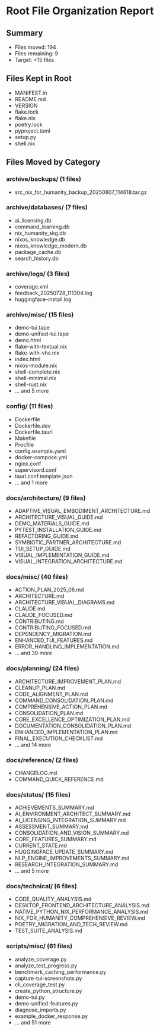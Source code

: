 # Root File Organization Report

## Summary
- Files moved: 194
- Files remaining: 9
- Target: <15 files

## Files Kept in Root
- MANIFEST.in
- README.md
- VERSION
- flake.lock
- flake.nix
- poetry.lock
- pyproject.toml
- setup.py
- shell.nix

## Files Moved by Category

### archive/backups/ (1 files)
- src_nix_for_humanity_backup_20250807_114618.tar.gz

### archive/databases/ (7 files)
- ai_licensing.db
- command_learning.db
- nix_humanity_skg.db
- nixos_knowledge.db
- nixos_knowledge_modern.db
- package_cache.db
- search_history.db

### archive/logs/ (3 files)
- coverage.xml
- feedback_20250728_111304.log
- huggingface-install.log

### archive/misc/ (15 files)
- demo-tui.tape
- demo-unified-tui.tape
- demo.html
- flake-with-textual.nix
- flake-with-vhs.nix
- index.html
- nixos-module.nix
- shell-complete.nix
- shell-minimal.nix
- shell-rust.nix
- ... and 5 more

### config/ (11 files)
- Dockerfile
- Dockerfile.dev
- Dockerfile.tauri
- Makefile
- Procfile
- config.example.yaml
- docker-compose.yml
- nginx.conf
- supervisord.conf
- tauri.conf.template.json
- ... and 1 more

### docs/architecture/ (9 files)
- ADAPTIVE_VISUAL_EMBODIMENT_ARCHITECTURE.md
- ARCHITECTURE_VISUAL_GUIDE.md
- DEMO_MATERIALS_GUIDE.md
- PYTEST_INSTALLATION_GUIDE.md
- REFACTORING_GUIDE.md
- SYMBIOTIC_PARTNER_ARCHITECTURE.md
- TUI_SETUP_GUIDE.md
- VISUAL_IMPLEMENTATION_GUIDE.md
- VISUAL_INTEGRATION_ARCHITECTURE.md

### docs/misc/ (40 files)
- ACTION_PLAN_2025_08.md
- ARCHITECTURE.md
- ARCHITECTURE_VISUAL_DIAGRAMS.md
- CLAUDE.md
- CLAUDE_FOCUSED.md
- CONTRIBUTING.md
- CONTRIBUTING_FOCUSED.md
- DEPENDENCY_MIGRATION.md
- ENHANCED_TUI_FEATURES.md
- ERROR_HANDLING_IMPLEMENTATION.md
- ... and 30 more

### docs/planning/ (24 files)
- ARCHITECTURE_IMPROVEMENT_PLAN.md
- CLEANUP_PLAN.md
- CODE_ALIGNMENT_PLAN.md
- COMMAND_CONSOLIDATION_PLAN.md
- COMPREHENSIVE_ACTION_PLAN.md
- CONSOLIDATION_PLAN.md
- CORE_EXCELLENCE_OPTIMIZATION_PLAN.md
- DOCUMENTATION_CONSOLIDATION_PLAN.md
- ENHANCED_IMPLEMENTATION_PLAN.md
- FINAL_EXECUTION_CHECKLIST.md
- ... and 14 more

### docs/reference/ (2 files)
- CHANGELOG.md
- COMMAND_QUICK_REFERENCE.md

### docs/status/ (15 files)
- ACHIEVEMENTS_SUMMARY.md
- AI_ENVIRONMENT_ARCHITECT_SUMMARY.md
- AI_LICENSING_INTEGRATION_SUMMARY.md
- ASSESSMENT_SUMMARY.md
- CONSOLIDATION_AND_VISION_SUMMARY.md
- CORE_FEATURES_SUMMARY.md
- CURRENT_STATE.md
- HUGGINGFACE_UPDATE_SUMMARY.md
- NLP_ENGINE_IMPROVEMENTS_SUMMARY.md
- RESEARCH_INTEGRATION_SUMMARY.md
- ... and 5 more

### docs/technical/ (6 files)
- CODE_QUALITY_ANALYSIS.md
- DESKTOP_FRONTEND_ARCHITECTURE_ANALYSIS.md
- NATIVE_PYTHON_NIX_PERFORMANCE_ANALYSIS.md
- NIX_FOR_HUMANITY_COMPREHENSIVE_REVIEW.md
- POETRY_MIGRATION_AND_TECH_REVIEW.md
- TEST_SUITE_ANALYSIS.md

### scripts/misc/ (61 files)
- analyze_coverage.py
- analyze_test_progress.py
- benchmark_caching_performance.py
- capture-tui-screenshots.py
- cli_coverage_test.py
- create_python_structure.py
- demo-tui.py
- demo-unified-features.py
- diagnose_imports.py
- example_docker_response.py
- ... and 51 more
